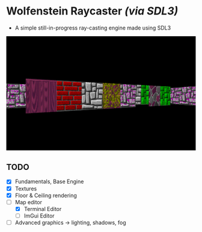 # Wolfenstein Raycaster *(via SDL3)*

- A simple still-in-progress ray-casting engine made using SDL3

![graph smh](README.png "Title")

## TODO

- [x] Fundamentals, Base Engine
- [x] Textures
- [x] Floor & Ceiling rendering
- [ ] Map editor
  - [x] Terminal Editor
  - [ ] ImGui Editor
- [ ] Advanced graphics -> lighting, shadows, fog
